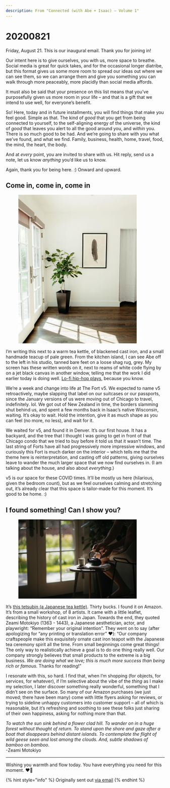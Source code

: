```yaml
---
description: From "Connected (with Abe + Isaac) — Volume 1"
---
```


# 20200821

Friday, August 21. This is our inaugural email. Thank you for joining in!

Our intent here is to give ourselves, you with us, more space to breathe. Social media is great for quick takes, and for the occasional longer diatribe, but this format gives us some more room to spread our ideas out where we can see them, so we can arrange them and give you something you can walk through more peaceably, more placidly than social media affords.

It must also be said that your presence on this list means that you’ve purposefully given us more room in your life – and that is a gift that we intend to use well, for everyone’s benefit.

So! Here, today and in future installments, you will find things that make you feel good. Simple as that. The kind of _good_ that you get from being connected to yourself, to the self-aligning energy of the universe, the kind of _good_ that leaves you alert to all the good around you, and _within_ you. There is so much good to be had. And we’re going to share with you what we’ve found, and what we find. Family, business, health, home, travel, food, the mind, the heart, the body.

And at _every_ point, you are invited to share with us. Hit reply, send us a note, let us know _anything_ you’d like us to know.

Again, thank you for being here. :) Onward and upward.

## **Come in, come in, come in**

<figure><img src="../../.gitbook/assets/image (24).png" alt="" width="375"><figcaption></figcaption></figure>

I’m writing this next to a warm tea kettle, of blackened cast iron, and a small handmade teacup of pale green. From the kitchen island, I can see Abe off to the left in his studio, tanned bare feet on a loose shag rug, grey. My screen has these written words on it, next to reams of white code flying by on a jet black canvas in another window, telling me that the work I did earlier today is doing well. [Lo-fi hip-hop plays](https://www.youtube.com/watch?v=5qap5aO4i9A), because you know.

We’re a week and change into life at The Fort v5. We expected to name v5 retroactively, maybe slapping that label on our suitcases or our passports, since the January versions of us were moving out of Chicago to travel, indefinitely. lol. We got out of New Zealand in time, the borders slamming shut behind us, and spent a few months back in Isaac’s native Wisconsin, waiting. It’s okay to wait. Hold the intention, give it as much shape as you can feel (no more, no less), and wait for it.

We waited for v5, and found it in Denver. It’s our first house. It has a backyard, and the tree that I thought I was going to get in front of that Chicago condo that we tried to buy before it told us that it wasn’t time. The last string of Forts have all had progressively more impressive windows, and curiously this Fort is much darker on the interior – which tells me that the theme here is reinterpretation, and casting off old patterns, giving ourselves leave to wander the much larger space that we now find ourselves in. (I am talking about the house, and also about _everything_.)

v5 is our space for these COVID times. It’ll be mostly us here (hilarious, given the bedroom count), but as we feel ourselves calming and stretching out, it’s already clear that this space is tailor-made for this moment. It’s good to be home. :)

## **I found something! Can I show you?**

<figure><img src="../../.gitbook/assets/image (23).png" alt="" width="375"><figcaption></figcaption></figure>

It’s [this tetsubin (a Japanese tea kettle)](https://smile.amazon.com/Workshop-Japanese-Tetsubin-Stainless-Infuser/dp/B01N5JTAAD). Thirty bucks. I found it on Amazon. It’s from a small workshop, of 8 artists. It came with a little leaflet, describing the history of cast iron in Japan. Towards the end, they quoted Zeami Motokiyo (1363 - 1443), a Japanese aesthetician, actor, and playwright: “Remember your original intention”. They went on to say (after apologizing for “any printing or translation error” ❤️): “Our company craftspeople make this exquisitely ornate cast iron teapot with the Japanese tea ceremony spirit all the time. From small beginnings come great things! The only way to realistically achieve a goal is to do one thing really well. Our company strongly believes that small products to the extreme is a big business. _We are doing what we love; this is much more success than being rich or famous._ Thanks for reading!”

I resonate with this, so hard. I find that, when I’m shopping (for objects, for services, for whatever), if I’m selective about the vibe of the _thing_ as I make my selection, I later discover something really wonderful, something that I didn’t see on the surface. So many of our Amazon purchases (we just moved; there have been many) come with little flyers asking for reviews, or trying to sideline unhappy customers into customer support – all of which is reasonable, but it’s refreshing and soothing to see these folks just sharing of their own happiness, asking for nothing more than that.

_To watch the sun sink behind a flower clad hill. To wander on in a huge forest without thought of return. To stand upon the shore and gaze after a boat that disappears behind distant islands. To contemplate the flight of wild geese seen and lost among the clouds. And, subtle shadows of bamboo on bamboo._\
\-Zeami Motokiyo

***

Wishing you warmth and flow today. You have everything you need for this moment. ❤️🔆

{% hint style="info" %}
Originally sent out [via email](https://abe-and-isaac.squarespace.com/campaigns/view-campaign/\_9d5sWIej-\_IC2bCUI0h5um0SjRB12ruUbQe42nxwRqmRMUBLOkUWdqiaKGlvEBEuoKI7GxeXAmfwr7OMcQo6qOD2GE4E3vu)
{% endhint %}
